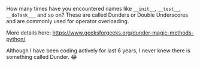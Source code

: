 How many times have you encountered names like `__init__`, `__test__`, `__doTask___` and so on? These are called Dunders or Double Underscores and are commonly used for operator overloading. 

More details here: https://www.geeksforgeeks.org/dunder-magic-methods-python/

Although I have been coding actively for last 6 years, I never knew there is something called Dunder. 😂